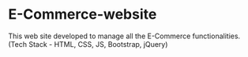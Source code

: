 # E-Commerce-website
This web site developed to manage all the E-Commerce functionalities. (Tech Stack - HTML, CSS, JS, Bootstrap,  jQuery)

